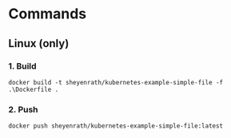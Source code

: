 # Commands
## Linux (only)
### 1. Build
```
docker build -t sheyenrath/kubernetes-example-simple-file -f .\Dockerfile .
```

### 2. Push
```
docker push sheyenrath/kubernetes-example-simple-file:latest
```